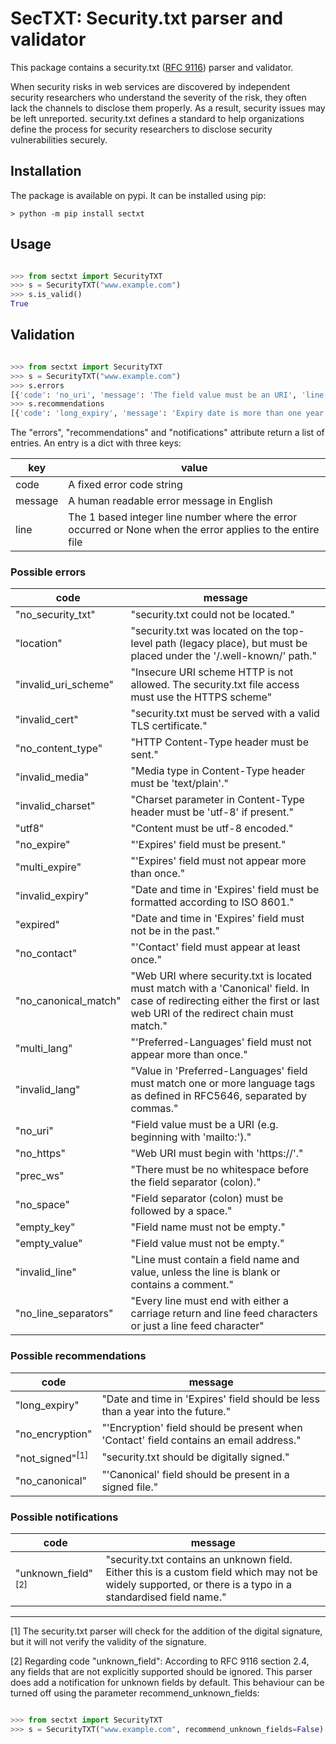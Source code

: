 # SecTXT: Security.txt parser and validator

This package contains a security.txt ([RFC 9116](https://www.rfc-editor.org/info/rfc9116)) parser and validator.

When security risks in web services are discovered by independent security researchers who understand the severity of the risk, they often lack the channels to disclose them properly. As a result, security issues may be left unreported. security.txt defines a standard to help organizations define the process for security researchers to disclose security vulnerabilities securely.

## Installation

The package is available on pypi. It can be installed using pip:

```console
> python -m pip install sectxt
```

## Usage

```python

>>> from sectxt import SecurityTXT
>>> s = SecurityTXT("www.example.com")
>>> s.is_valid()
True

```

## Validation

```python

>>> from sectxt import SecurityTXT
>>> s = SecurityTXT("www.example.com")
>>> s.errors
[{'code': 'no_uri', 'message': 'The field value must be an URI', 'line': 2}, {'code': 'no_expire', 'message': 'The Expires field is missing', 'line': None}]
>>> s.recommendations
[{'code': 'long_expiry', 'message': 'Expiry date is more than one year in the future', 'line': 3}]
```

The "errors", "recommendations" and "notifications" attribute return a list of entries. An entry is
a dict with three keys:

| key     | value                                                                                                      |
|---------|------------------------------------------------------------------------------------------------------------|
| code    | A fixed error code string                                                                                  |
| message | A human readable error message in English                                                                  |
| line    | The 1 based integer line number where the error occurred or None when the error applies to the entire file |

### Possible errors

| code                 | message                                                                                                                                                                |
|----------------------|------------------------------------------------------------------------------------------------------------------------------------------------------------------------|
| "no_security_txt"    | "security.txt could not be located."                                                                                                                                   |
| "location"           | "security.txt was located on the top-level path (legacy place), but must be placed under the '/.well-known/' path."                                                    |
| "invalid_uri_scheme" | "Insecure URI scheme HTTP is not allowed. The security.txt file access must use the HTTPS scheme"                                                                      |
| "invalid_cert"       | "security.txt must be served with a valid TLS certificate."                                                                                                            |
| "no_content_type"    | "HTTP Content-Type header must be sent."                                                                                                                               |
| "invalid_media"      | "Media type in Content-Type header must be 'text/plain'."                                                                                                              |
| "invalid_charset"    | "Charset parameter in Content-Type header must be 'utf-8' if present."                                                                                                 |
| "utf8"               | "Content must be utf-8 encoded."                                                                                                                                       |
| "no_expire"          | "'Expires' field must be present."                                                                                                                                     |
| "multi_expire"       | "'Expires' field must not appear more than once."                                                                                                                      |
| "invalid_expiry"     | "Date and time in 'Expires' field must be formatted according to ISO 8601."                                                                                            | 
| "expired"            | "Date and time in 'Expires' field must not be in the past."                                                                                                            |
| "no_contact"         | "'Contact' field must appear at least once."                                                                                                                           |
| "no_canonical_match" | "Web URI where security.txt is located must match with a 'Canonical' field. In case of redirecting either the first or last web URI of the redirect chain must match." |
| "multi_lang"         | "'Preferred-Languages' field must not appear more than once."                                                                                                          |
| "invalid_lang"       | "Value in 'Preferred-Languages' field must match one or more language tags as defined in RFC5646, separated by commas."                                                |
| "no_uri"             | "Field value must be a URI (e.g. beginning with 'mailto:')."                                                                                                           |
| "no_https"           | "Web URI must begin with 'https://'."                                                                                                                                  |
| "prec_ws"            | "There must be no whitespace before the field separator (colon)."                                                                                                      |
| "no_space"           | "Field separator (colon) must be followed by a space."                                                                                                                 | 
| "empty_key"          | "Field name must not be empty."                                                                                                                                        |
| "empty_value"        | "Field value must not be empty."                                                                                                                                       |
| "invalid_line"       | "Line must contain a field name and value, unless the line is blank or contains a comment."                                                                            |
| "no_line_separators" | "Every line must end with either a carriage return and line feed characters or just a line feed character"                                                             |

### Possible recommendations

| code                       | message                                                                                                  |
|----------------------------|----------------------------------------------------------------------------------------------------------|
| "long_expiry"              | "Date and time in 'Expires' field should be less than a year into the future."                           |
| "no_encryption"            | "'Encryption' field should be present when 'Contact' field contains an email address."                   |
| "not_signed"<sup>[1]</sup> | "security.txt should be digitally signed."                                                               |
| "no_canonical"             | "'Canonical' field should be present in a signed file."                                                  |

### Possible notifications

| code                          | message                                                                                                  |
|-------------------------------|----------------------------------------------------------------------------------------------------------|
| "unknown_field"<sup>[2]</sup> | "security.txt contains an unknown field. Either this is a custom field which may not be widely supported, or there is a typo in a standardised field name." |

---

[1] The security.txt parser will check for the addition of the digital signature, but it will not verify the validity of the signature.

[2] Regarding code "unknown_field": According to RFC 9116 section 2.4, any fields that are not explicitly supported should be ignored. This parser does add a notification for unknown fields by default. This behaviour can be turned off using the parameter recommend_unknown_fields:
```python

>>> from sectxt import SecurityTXT
>>> s = SecurityTXT("www.example.com", recommend_unknown_fields=False)
```
